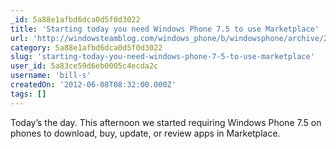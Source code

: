 ```yaml
---
_id: 5a88e1afbd6dca0d5f0d3022
title: 'Starting today you need Windows Phone 7.5 to use Marketplace'
url: 'http://windowsteamblog.com/windows_phone/b/windowsphone/archive/2012/05/22/starting-today-you-need-windows-phone-7-5-to-use-marketplace.aspx'
category: 5a88e1afbd6dca0d5f0d3022
slug: 'starting-today-you-need-windows-phone-7-5-to-use-marketplace'
user_id: 5a83ce59d6eb0005c4ecda2c
username: 'bill-s'
createdOn: '2012-06-08T08:32:00.000Z'
tags: []
---
```


Today’s the day. This afternoon we started requiring Windows Phone 7.5 on phones to download, buy, update, or review apps in Marketplace.
